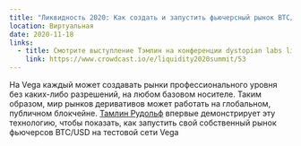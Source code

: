 ```yaml
---
title: "Ликвидность 2020: Как создать и запустить фьючерсный рынок BTC/USD на Vega"
location: Виртуальная
date: 2020-11-18
links:
  - title: Смотрите выступление Тэмлин на конференции dystopian labs liquidity 2020.
    link: https://www.crowdcast.io/e/liquidity2020summit/53
---
```


На Vega каждый может создавать рынки профессионального уровня без каких-либо разрешений, на любом базовом носителе. Таким образом, мир рынков деривативов может работать на глобальном, публичном блокчейне. <a href="https://twitter.com/RudolphTamlyn">Тамлин Рудольф</a> впервые демонстрирует эту технологию, чтобы показать, как запустить свой собственный рынок фьючерсов BTC/USD на тестовой сети Vega
